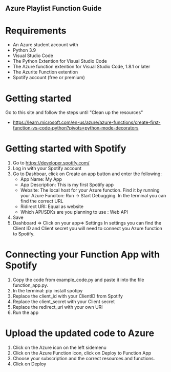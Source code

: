 ## Azure Playlist Function Guide

# Requirements 
- An Azure student account with 
- Python 3.9
- Visual Studio Code
- The Python Extention for Visual Studio Code
- The Azure function extention for Visual Studio Code, 1.8.1 or later
- The Azurite Function extention
- Spotify account (free or premium)


# Getting started
Go to this site and follow the steps until "Clean up the resources"
- https://learn.microsoft.com/en-us/azure/azure-functions/create-first-function-vs-code-python?pivots=python-mode-decorators


# Getting started with Spotify
1. Go to https://developer.spotify.com/
2. Log in with your Spotify account
3. Go to Dashboar, click on Create an app button and enter the following:
    - App Name: My App
    - App Description: This is my first Spotify app
    - Website: The local host for your Azure function. Find it by running your Azure Funciton: Run -> Start Debugging. In the terminal you can find the correct URL
    - Ridirect URI: Equal as website
    - Which API/SDKs are you planning to use : Web API
4. Save
5. Dashboard => Click on your app=>  Settings 
In settings you can find the Client ID and Client secret you will need to connect you Azure function to Spotify. 


# Connecting your Function App with Spotify
1. Copy the code from example_code.py and paste it into the file function_app.py. 
2. In the terminal: pip install spotipy
3. Replace the client_id with your ClientID from Spotify
4. Replace the client_secret with your Client secret
5. Replace the redirect_uri with your own URI
6. Run the app


# Upload the updated code to Azure
1. Click on the Azure icon on the left sidemenu
2. Click on the Azure Function icon, click on Deploy to Function App
3. Choose your subscription and the correct resources and functions.  
4. Click on Deploy